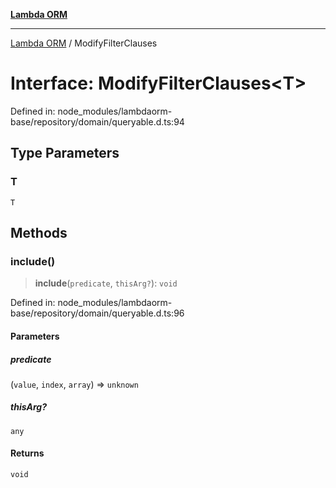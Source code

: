 [**Lambda ORM**](../README.md)

***

[Lambda ORM](../README.md) / ModifyFilterClauses

# Interface: ModifyFilterClauses\<T\>

Defined in: node\_modules/lambdaorm-base/repository/domain/queryable.d.ts:94

## Type Parameters

### T

`T`

## Methods

### include()

> **include**(`predicate`, `thisArg?`): `void`

Defined in: node\_modules/lambdaorm-base/repository/domain/queryable.d.ts:96

#### Parameters

##### predicate

(`value`, `index`, `array`) => `unknown`

##### thisArg?

`any`

#### Returns

`void`
